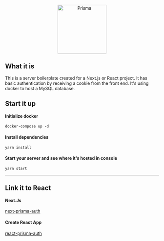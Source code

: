 <p align="center"><a href="https://www.prisma.io"><img src="https://i.imgur.com/wD4rVt4.png" alt="Prisma" height="160px"></a></p>

## What it is

This is a server boilerplate created for a Next.js or React project. It has basic authentication by receiving a cookie from the front end. It's using docker to host a MySQL database.

## Start it up

#### Initialize docker

```
docker-compose up -d
```

#### Install dependencies

```
yarn install
```

#### Start your server and see where it's hosted in console

```
yarn start
```

---

## Link it to React
#### Next.Js

[next-prisma-auth](https://github.com/rsbear/next-prisma-auth)

#### Create React App
[react-prisma-auth](https://github.com/rsbear/react-prisma-auth)
